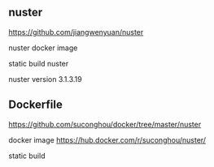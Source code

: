 ## nuster

https://github.com/jiangwenyuan/nuster

nuster docker image

static build nuster

nuster version 3.1.3.19


## Dockerfile

https://github.com/suconghou/docker/tree/master/nuster

docker image  https://hub.docker.com/r/suconghou/nuster/

static build

